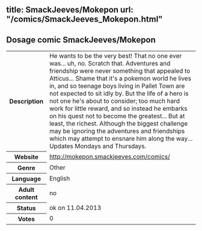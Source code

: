 title: SmackJeeves/Mokepon
url: "/comics/SmackJeeves_Mokepon.html"
---
Dosage comic SmackJeeves/Mokepon
-----------------------------------------

<table class="comicinfo">
<tr>
<th>Description</th><td>He wants to be the very best! That no one ever was... uh, no. Scratch that. Adventures and friendship were never something that appealed to Atticus... Shame that it's a pokemon world he lives in, and so teenage boys living in Pallet Town are not expected to sit idly by. But the life of a hero is not one he's about to consider; too much hard work for little reward, and so instead he embarks on his quest not to become the greatest... But at least, the richest. Although the biggest challenge may be ignoring the adventures and friendships which may attempt to ensnare him along the way... Updates Mondays and Thursdays.</td>
</tr>
<tr>
<th>Website</th><td><a href="http://mokepon.smackjeeves.com/comics/">http://mokepon.smackjeeves.com/comics/</a></td>
</tr>
<tr>
<th>Genre</th><td>Other</td>
</tr>
<tr>
<th>Language</th><td>English</td>
</tr>
<tr>
<th>Adult content</th><td>no</td>
</tr>
<tr>
<th>Status</th><td>ok on 11.04.2013</td>
</tr>
<tr>
<th>Votes</th><td>0</div></td>
</tr>
</table>
